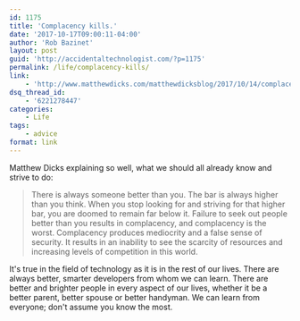 ```yaml
---
id: 1175
title: 'Complacency kills.'
date: '2017-10-17T09:00:11-04:00'
author: 'Rob Bazinet'
layout: post
guid: 'http://accidentaltechnologist.com/?p=1175'
permalink: /life/complacency-kills/
link:
    - 'http://www.matthewdicks.com/matthewdicksblog/2017/10/14/complacency-kills'
dsq_thread_id:
    - '6221278447'
categories:
    - Life
tags:
    - advice
format: link
---
```


Matthew Dicks explaining so well, what we should all already know and strive to do:

> There is always someone better than you. The bar is always higher than you think. When you stop looking for and striving for that higher bar, you are doomed to remain far below it. Failure to seek out people better than you results in complacency, and complacency is the worst. Complacency produces mediocrity and a false sense of security. It results in an inability to see the scarcity of resources and increasing levels of competition in this world.

 It's true in the field of technology as it is in the rest of our lives. There are always better, smarter developers from whom we can learn. There are better and brighter people in every aspect of our lives, whether it be a better parent, better spouse or better handyman. We can learn from everyone; don't assume you know the most.